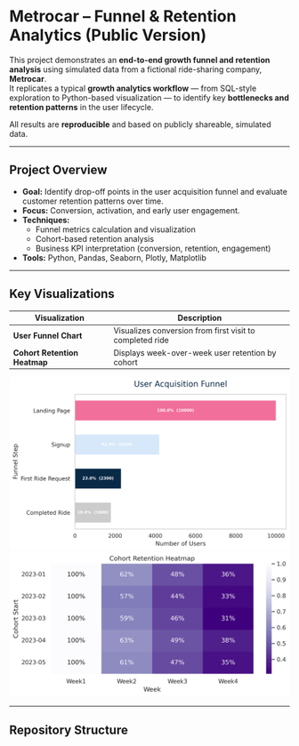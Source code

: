 # Metrocar – Funnel & Retention Analytics (Public Version)

This project demonstrates an **end-to-end growth funnel and retention analysis** using simulated data from a fictional ride-sharing company, **Metrocar**.  
It replicates a typical **growth analytics workflow** — from SQL-style exploration to Python-based visualization — to identify key **bottlenecks and retention patterns** in the user lifecycle.

All results are **reproducible** and based on publicly shareable, simulated data.

---

## Project Overview
- **Goal:** Identify drop-off points in the user acquisition funnel and evaluate customer retention patterns over time.  
- **Focus:** Conversion, activation, and early user engagement.  
- **Techniques:**  
  - Funnel metrics calculation and visualization  
  - Cohort-based retention analysis  
  - Business KPI interpretation (conversion, retention, engagement)  
- **Tools:** Python, Pandas, Seaborn, Plotly, Matplotlib

---

## Key Visualizations

| Visualization | Description |
|----------------|-------------|
| **User Funnel Chart** | Visualizes conversion from first visit to completed ride |
| **Cohort Retention Heatmap** | Displays week-over-week user retention by cohort |

![Funnel Chart](reports/funnel_plot.png)
![Retention Heatmap](reports/retention_heatmap.png)

---

## Repository Structure
